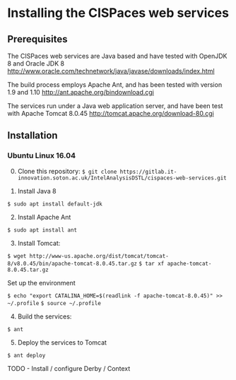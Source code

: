 # Installing the CISPaces web services

## Prerequisites
The CISPaces web services are Java based and have tested with OpenJDK 8 and Oracle JDK 8
http://www.oracle.com/technetwork/java/javase/downloads/index.html

The build process employs Apache Ant, and has been tested with version 1.9 and 1.10
http://ant.apache.org/bindownload.cgi

The services run under a Java web application server, and have been test with Apache Tomcat 8.0.45
http://tomcat.apache.org/download-80.cgi

## Installation

### Ubuntu Linux 16.04
0. Clone this repository:
`$ git clone https://gitlab.it-innovation.soton.ac.uk/IntelAnalysisDSTL/cispaces-web-services.git`

1. Install Java 8

`$ sudo apt install default-jdk`

2. Install Apache Ant

`$ sudo apt install ant`

3. Install Tomcat:

`$ wget http://www-us.apache.org/dist/tomcat/tomcat-8/v8.0.45/bin/apache-tomcat-8.0.45.tar.gz`
`$ tar xf apache-tomcat-8.0.45.tar.gz`

Set up the environment

`$ echo "export CATALINA_HOME=$(readlink -f apache-tomcat-8.0.45)" >> ~/.profile`
`$ source ~/.profile`

4. Build the services:

`$ ant `

5. Deploy the services to Tomcat

`$ ant deploy`

TODO - Install / configure Derby / Context
